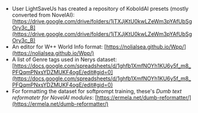 * User LightSaveUs has created a repository of KoboldAI presets (mostly converted from NovelAI): [https://drive.google.com/drive/folders/1jTXJjKtU0kwLZeWm3pYAfUbSgOry3c_B](https://drive.google.com/drive/folders/1jTXJjKtU0kwLZeWm3pYAfUbSgOry3c_B)
* An editor for W++ World Info format: [https://nolialsea.github.io/Wpp/](https://nolialsea.github.io/Wpp/)
* A list of Genre tags used in Nerys dataset: [https://docs.google.com/spreadsheets/d/1ghfb1XmfNOYh1KU6y5f_m8_PFQqmPNxsYDZMUKF4ogE/edit#gid=0](https://docs.google.com/spreadsheets/d/1ghfb1XmfNOYh1KU6y5f_m8_PFQqmPNxsYDZMUKF4ogE/edit#gid=0)
* For formatting the dataset for softprompt training, these's _Dumb text reformatetr for NovelAI modules_: [https://ermela.net/dumb-reformatter/](https://ermela.net/dumb-reformatter/)
